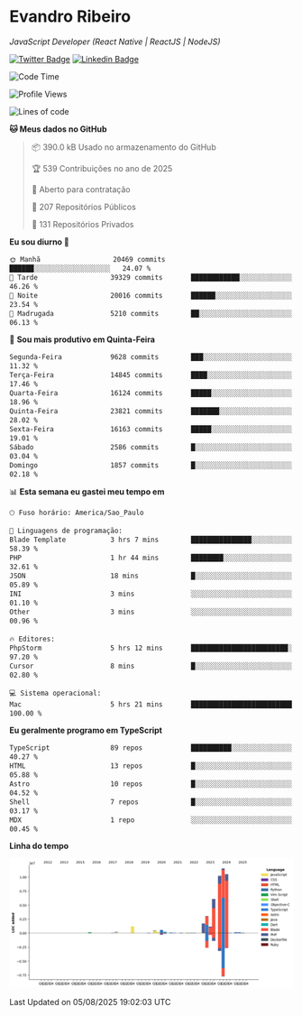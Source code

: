 # Evandro **Ribeiro**

*JavaScript Developer (React Native | ReactJS | NodeJS)*

[![Twitter Badge](https://img.shields.io/badge/-@ribeiroevandro-201B2D?style=flat-square&labelColor=201B2D&logo=twitter&logoColor=white&link=https://twitter.com/ribeiroevandro)](https://twitter.com/ribeiroevandro) 
[![Linkedin Badge](https://img.shields.io/badge/-Evandro%20Ribeiro-201B2D?style=flat-square&logo=Linkedin&logoColor=white&link=https://www.linkedin.com/in/ribeiroevandro)](https://www.linkedin.com/in/ribeiroevandro) 


<!--START_SECTION:waka-->
![Code Time](http://img.shields.io/badge/Code%20Time-4%2C603%20hrs%2034%20mins-blue)

![Profile Views](http://img.shields.io/badge/Visualizac%C3%B5es%20do%20perfil-0-blue)

![Lines of code](https://img.shields.io/badge/Desde%20o%20Hello%20World%20eu%20escrevi-47.9%20million%20linhas%20de%20c%C3%B3digo-blue)

**🐱 Meus dados no GitHub** 

> 📦 390.0 kB Usado no armazenamento do GitHub 
 > 
> 🏆 539 Contribuições no ano de 2025
 > 
> 💼 Aberto para contratação
 > 
> 📜 207 Repositórios Públicos 
 > 
> 🔑 131 Repositórios Privados 
 > 
**Eu sou diurno 🐤** 

```text
🌞 Manhã                  20469 commits       ██████░░░░░░░░░░░░░░░░░░░   24.07 % 
🌆 Tarde                  39329 commits       ████████████░░░░░░░░░░░░░   46.26 % 
🌃 Noite                  20016 commits       ██████░░░░░░░░░░░░░░░░░░░   23.54 % 
🌙 Madrugada              5210 commits        ██░░░░░░░░░░░░░░░░░░░░░░░   06.13 % 
```
📅 **Sou mais produtivo em Quinta-Feira** 

```text
Segunda-Feira            9628 commits        ███░░░░░░░░░░░░░░░░░░░░░░   11.32 % 
Terça-Feira              14845 commits       ████░░░░░░░░░░░░░░░░░░░░░   17.46 % 
Quarta-Feira             16124 commits       █████░░░░░░░░░░░░░░░░░░░░   18.96 % 
Quinta-Feira             23821 commits       ███████░░░░░░░░░░░░░░░░░░   28.02 % 
Sexta-Feira              16163 commits       █████░░░░░░░░░░░░░░░░░░░░   19.01 % 
Sábado                   2586 commits        █░░░░░░░░░░░░░░░░░░░░░░░░   03.04 % 
Domingo                  1857 commits        █░░░░░░░░░░░░░░░░░░░░░░░░   02.18 % 
```


📊 **Esta semana eu gastei meu tempo em** 

```text
🕑︎ Fuso horário: America/Sao_Paulo

💬 Linguagens de programação: 
Blade Template           3 hrs 7 mins        ███████████████░░░░░░░░░░   58.39 % 
PHP                      1 hr 44 mins        ████████░░░░░░░░░░░░░░░░░   32.61 % 
JSON                     18 mins             █░░░░░░░░░░░░░░░░░░░░░░░░   05.89 % 
INI                      3 mins              ░░░░░░░░░░░░░░░░░░░░░░░░░   01.10 % 
Other                    3 mins              ░░░░░░░░░░░░░░░░░░░░░░░░░   00.96 % 

🔥 Editores: 
PhpStorm                 5 hrs 12 mins       ████████████████████████░   97.20 % 
Cursor                   8 mins              █░░░░░░░░░░░░░░░░░░░░░░░░   02.80 % 

💻 Sistema operacional: 
Mac                      5 hrs 21 mins       █████████████████████████   100.00 % 
```

**Eu geralmente programo em TypeScript** 

```text
TypeScript               89 repos            ██████████░░░░░░░░░░░░░░░   40.27 % 
HTML                     13 repos            █░░░░░░░░░░░░░░░░░░░░░░░░   05.88 % 
Astro                    10 repos            █░░░░░░░░░░░░░░░░░░░░░░░░   04.52 % 
Shell                    7 repos             █░░░░░░░░░░░░░░░░░░░░░░░░   03.17 % 
MDX                      1 repo              ░░░░░░░░░░░░░░░░░░░░░░░░░   00.45 % 
```



**Linha do tempo**

![Lines of Code chart](https://raw.githubusercontent.com/ribeiroevandro/ribeiroevandro/main/assets/bar_graph.png)


 Last Updated on 05/08/2025 19:02:03 UTC
<!--END_SECTION:waka-->
